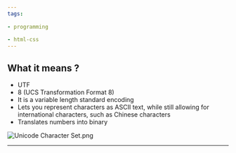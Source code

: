 ```yaml
---
tags:
  
- programming
  
- html-css
---
```

## What it means ?

- UTF 
- 8 (UCS Transformation Format 8)
- It is a variable length standard encoding
- Lets you represent characters as ASCII text, while still allowing for international characters, such as Chinese characters
- Translates numbers into binary

![Unicode Character Set.png](Unicode-Character-Set.png)

---
